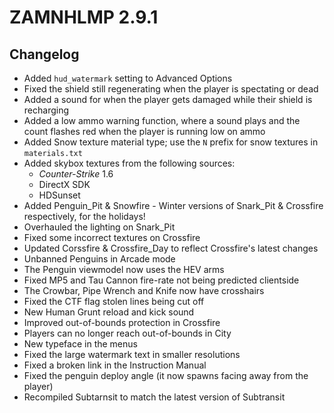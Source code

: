 # ZAMNHLMP 2.9.1
## Changelog
- Added `hud_watermark` setting to Advanced Options
- Fixed the shield still regenerating when the player is spectating or dead
- Added a sound for when the player gets damaged while their shield is recharging
- Added a low ammo warning function, where a sound plays and the count flashes red when the player is running low on ammo
- Added Snow texture material type; use the `N` prefix for snow textures in `materials.txt`
- Added skybox textures from the following sources:
	- *Counter-Strike* 1.6
	- DirectX SDK
	- HDSunset
- Added Penguin_Pit & Snowfire - Winter versions of Snark_Pit & Crossfire respectively, for the holidays!
- Overhauled the lighting on Snark_Pit
- Fixed some incorrect textures on Crossfire
- Updated Corssfire & Crossfire_Day to reflect Crossfire's latest changes
- Unbanned Penguins in Arcade mode
- The Penguin viewmodel now uses the HEV arms
- Fixed MP5 and Tau Cannon fire-rate not being predicted clientside
- The Crowbar, Pipe Wrench and Knife now have crosshairs
- Fixed the CTF flag stolen lines being cut off
- New Human Grunt reload and kick sound
- Improved out-of-bounds protection in Crossfire
- Players can no longer reach out-of-bounds in City
- New typeface in the menus
- Fixed the large watermark text in smaller resolutions
- Fixed a broken link in the Instruction Manual
- Fixed the penguin deploy angle (it now spawns facing away from the player)
- Recompiled Subtarnsit to match the latest version of Subtransit